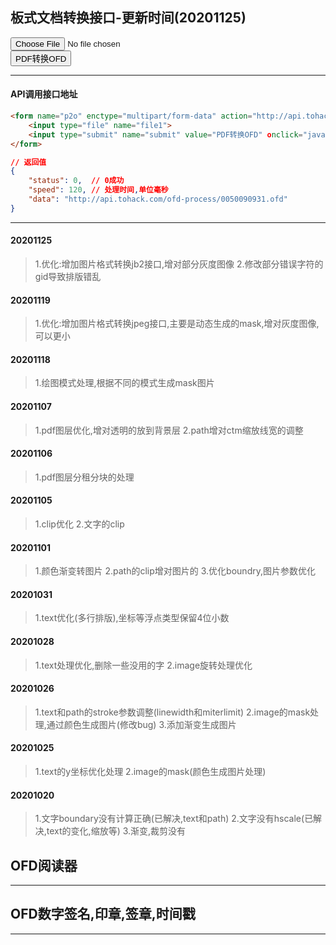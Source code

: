 ## 板式文档转换接口-更新时间(20201125)
<form name="p2o" enctype="multipart/form-data" action="upload" method="post" target="_blank">
  <input type="file" name="file1"><br>
  <input type="submit" name="submit" value="PDF转换OFD" οnclick="javascript:document.p2o.submit();">
</form>

***
#### API调用接口地址
~~~html
<form name="p2o" enctype="multipart/form-data" action="http://api.tohack.com/upload" method="post" target="_blank">
    <input type="file" name="file1">
    <input type="submit" name="submit" value="PDF转换OFD" οnclick="javascript:document.p2o.submit();">
</form>
~~~
~~~json
// 返回值
{
    "status": 0,  // 0成功
    "speed": 120, // 处理时间,单位毫秒
    "data": "http://api.tohack.com/ofd-process/0050090931.ofd"
}
~~~
***
#### 20201125
>   1.优化:增加图片格式转换jb2接口,增对部分灰度图像
    2.修改部分错误字符的gid导致排版错乱
#### 20201119
>   1.优化:增加图片格式转换jpeg接口,主要是动态生成的mask,增对灰度图像,可以更小
#### 20201118
>   1.绘图模式处理,根据不同的模式生成mask图片
#### 20201107
>   1.pdf图层优化,增对透明的放到背景层
    2.path增对ctm缩放线宽的调整
#### 20201106
>   1.pdf图层分租分块的处理
#### 20201105
>   1.clip优化
    2.文字的clip
#### 20201101
>   1.颜色渐变转图片
    2.path的clip增对图片的
    3.优化boundry,图片参数优化
#### 20201031
>   1.text优化(多行排版),坐标等浮点类型保留4位小数
#### 20201028
>   1.text处理优化,删除一些没用的字
    2.image旋转处理优化
#### 20201026
>   1.text和path的stroke参数调整(linewidth和miterlimit)
    2.image的mask处理,通过颜色生成图片(修改bug)
    3.添加渐变生成图片
#### 20201025
>   1.text的y坐标优化处理
    2.image的mask(颜色生成图片处理)
#### 20201020
>   1.文字boundary没有计算正确(已解决,text和path)
    2.文字没有hscale(已解决,text的变化,缩放等)
    3.渐变,裁剪没有
## OFD阅读器
***
## OFD数字签名,印章,签章,时间戳
***